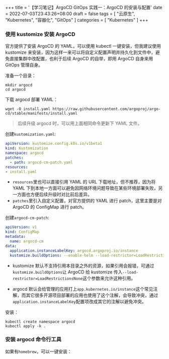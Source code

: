 +++
title = '【学习笔记】ArgoCD GitOps 实践一：ArgoCD 的安装与配置'
date = 2022-07-03T23:43:26+08:00
draft = false
tags = [
    "云原生",
    "Kubernetes",
    "容器化",
    "GitOps"
]
categories = [
    "Kubernetes"
]
+++

### 使用 kustomize 安装 ArgoCD

官方提供了安装 ArgoCD 的 YAML，可以使用 kubectl 一键安装，但我建议使用 kustomize 来安装，因为这样一来可以将自定义配置声明并持久化到文件中，避免直接集群中改配置，也利于后续 ArgoCD 的自举，即用 ArgoCD 自身来用 GitOps 管理自身。

准备一个目录：
```shell
mkdir argocd
cd argocd
```
下载 argocd 部署 YAML：
```shell
wget -O install.yaml https://raw.githubusercontent.com/argoproj/argo-cd/stable/manifests/install.yaml
```

> 后续升级 argocd 时，可以用上面相同命令更新下 YAML 文件。

创建`kustomization.yaml`:
```yaml
apiVersion: kustomize.config.k8s.io/v1beta1
kind: Kustomization
namespace: argocd
patches:
  - path: argocd-cm-patch.yaml
resources:
- install.yaml
```

<!--more-->

- `resources`里也可以直接引用 YAML 的 URL 下载地址，但不推荐，因为将 YAML 下到本地一方面可以避免因网络环境问题导致在某些环境部署失败，另一方面也方便后续升级时对比前后差异。
- `patches`里引入自定义配置，对官方提供的 YAML 进行 patch，这里主要是对 ArgoCD 的 ConfigMap 进行 patch。

创建`argocd-cm-patch`:
```yaml
apiVersion: v1
kind: ConfigMap
metadata:
  name: argocd-cm
data:
  application.instanceLabelKey: argocd.argoproj.io/instance
  kustomize.buildOptions: --enable-helm --load-restrictor=LoadRestrictionsNone
```

- kustomize 默认不支持引用本目录之外的资源，如果引用会报错，可通过`kustomize.buildOptions`让 ArgoCD 给 kustomize 传入`--load-restrictor=LoadRestrictionsNone`这个参数来允许这种引用。

- argocd 默认会给管理的应用打上`app.kubernetes.io/instance`这个常见注解，而其它很多开源项目部署的应用也使用了这个注解，会导致冲突，通过`application.instanceLabelKey`配置项改成其它的注解以避免冲突。

安装：
```shell
kubectl create namespace argocd
kubectl apply -k .
```

### 安装 argocd 命令行工具

如果有`homebrew`，可以一键安装：